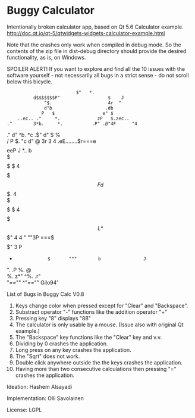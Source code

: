 # Buggy Calculator
Intentionally broken calculator app, based on Qt 5.6 Calculator example.
http://doc.qt.io/qt-5/qtwidgets-widgets-calculator-example.html

Note that the crashes only work when compiled in debug mode. 
So the contents of the zip file in dist-debug directory should provide the desired functionality, as is, on Windows.

SPOILER ALERT! If you want to explore and find all the 10 issues with the software yourself - not necessarily all bugs in a strict sense - do not scroll below this bicycle.

                              $"   *.            
              d$$$$$$$P"                  $    J             
                  ^$.                     4r  "              
                  d"b                    .db                 
                 P   $                  e" $                 
        ..ec.. ."     *.              zP   $.zec..           
    .^        3*b.     *.           .P" .@"4F      "4        
  ."         d"  ^b.    *c        .$"  d"   $         %      
 /          P      $.    "c      d"   @     3r         3     
4        .eE........$r===e$$$$eeP    J       *..        b    
$       $$$$$       $   4$$$$$$$     F       d$$$.      4    
$       $$$$$       $   4$$$$$$$     L       *$$$"      4    
4         "      ""3P ===$$$$$$"     3                  P    
 *                 $       """        b                J     
  ".             .P                    %.             @      
    %.         z*"                      ^%.        .r"       
       "*==*""                             ^"*==*""   Gilo94'


List of Bugs in Buggy Calc V0.8

1. Keys change color when pressed except for "Clear" and "Backspace".
2. Substract operator "-" functions like the addition operator "+"
3. Pressing key "8" displays "88"
4. The calculator is only usable by a mouse. (Issue also with original Qt example.)
5. The "Backspace" key functions like the "Clear" key and v.v.   
6. Dividing by 0 crashes the application.
7. Long press on any key crashes the application.
8. The "Sqrt" does not work.
9. Double click anywhere outside the the keys crashes the application.
10. Having more than two consecutive calculations then pressing "=" crashes the application.

Ideation: Hashem Alsayadi 

Implementation: Olli Savolainen

License: LGPL
